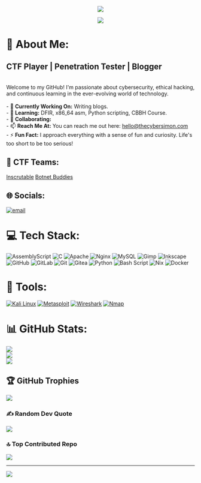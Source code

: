<p align="center">
  <img src="https://blog.thecybersimon.com/assets/img/favicons/1337.png">
</p>

<p align="center">
  <img src="https://profile-counter.glitch.me/saad0x1/count.svg">
</p>

# 💫 About Me:
## CTF Player | Penetration Tester | Blogger
<br>Welcome to my GitHub! I'm passionate about cybersecurity, ethical hacking, and continuous learning in the ever-evolving world of technology.<br><br>- 🔭 **Currently Working On:** Writing blogs.<br>- 🌱 **Learning:** DFIR, x86_64 asm, Python scripting, CBBH Course.<br>- 👯 **Collaborating:** <br>- 📫 **Reach Me At:** You can reach me out here: hello@thecybersimon.com<br>- ⚡ **Fun Fact:** I approach everything with a sense of fun and curiosity. Life's too short to be too serious!

## 🏁 CTF Teams:
[Inscrutable](https://teams.thecybersimon.com/ctf)
[Botnet Buddies](https://teams.thecybersimon.com/htb)

## 🌐 Socials:
[![email](https://img.shields.io/badge/Email-D14836?logo=gmail&logoColor=white)](mailto:hello@thecybersimon.com) 

# 💻 Tech Stack:
![AssemblyScript](https://img.shields.io/badge/assembly%20script-%23000000.svg?style=for-the-badge&logo=assemblyscript&logoColor=white) ![C](https://img.shields.io/badge/c-%2300599C.svg?style=for-the-badge&logo=c&logoColor=white) ![Apache](https://img.shields.io/badge/apache-%23D42029.svg?style=for-the-badge&logo=apache&logoColor=white) ![Nginx](https://img.shields.io/badge/nginx-%23009639.svg?style=for-the-badge&logo=nginx&logoColor=white) ![MySQL](https://img.shields.io/badge/mysql-4479A1.svg?style=for-the-badge&logo=mysql&logoColor=white) ![Gimp](https://img.shields.io/badge/Gimp-657D8B?style=for-the-badge&logo=gimp&logoColor=FFFFFF) ![Inkscape](https://img.shields.io/badge/Inkscape-e0e0e0?style=for-the-badge&logo=inkscape&logoColor=080A13) ![GitHub](https://img.shields.io/badge/github-%23121011.svg?style=for-the-badge&logo=github&logoColor=white) ![GitLab](https://img.shields.io/badge/gitlab-%23181717.svg?style=for-the-badge&logo=gitlab&logoColor=white) ![Git](https://img.shields.io/badge/git-%23F05033.svg?style=for-the-badge&logo=git&logoColor=white) ![Gitea](https://img.shields.io/badge/Gitea-34495E?style=for-the-badge&logo=gitea&logoColor=5D9425) ![Python](https://img.shields.io/badge/python-3670A0?style=for-the-badge&logo=python&logoColor=ffdd54) ![Bash Script](https://img.shields.io/badge/bash_script-%23121011.svg?style=for-the-badge&logo=gnu-bash&logoColor=white) ![Nix](https://img.shields.io/badge/NIX-5277C3.svg?style=for-the-badge&logo=NixOS&logoColor=white) ![Docker](https://img.shields.io/badge/docker-%230db7ed.svg?style=for-the-badge&logo=docker&logoColor=white)
# 🔧 Tools:

[![Kali Linux][kali-linux-shield]][kali-linux-url]
[![Metasploit][metasploit-shield]][metasploit-url]
[![Wireshark][wireshark-shield]][wireshark-url]
[![Nmap][nmap-shield]][nmap-url]

<!-- Shields Links -->
[kali-linux-shield]: https://img.shields.io/badge/Kali_Linux-557C94?style=for-the-badge&logo=kali-linux&logoColor=white
[kali-linux-url]: https://www.kali.org/
[metasploit-shield]: https://img.shields.io/badge/Metasploit-FF1111?style=for-the-badge&logo=metasploit&logoColor=white
[metasploit-url]: https://www.metasploit.com/
[wireshark-shield]: https://img.shields.io/badge/Wireshark-1679A7?style=for-the-badge&logo=wireshark&logoColor=white
[wireshark-url]: https://www.wireshark.org/
[nmap-shield]: https://img.shields.io/badge/Nmap-0E83CD?style=for-the-badge&logo=nmap&logoColor=white
[nmap-url]: https://nmap.org/

# 📊 GitHub Stats:
![](https://github-readme-stats.vercel.app/api?username=saad0x1&theme=dark&hide_border=false&include_all_commits=false&count_private=false)<br/>
![](https://nirzak-streak-stats.vercel.app/?user=saad0x1&theme=dark&hide_border=false)<br/>
![](https://github-readme-stats.vercel.app/api/top-langs/?username=saad0x1&theme=dark&hide_border=false&include_all_commits=false&count_private=false&layout=compact)

## 🏆 GitHub Trophies
![](https://github-profile-trophy.vercel.app/?username=saad0x1&theme=radical&no-frame=false&no-bg=false&margin-w=4)

### ✍️ Random Dev Quote
![](https://quotes-github-readme.vercel.app/api?type=horizontal&theme=radical)

### 🔝 Top Contributed Repo
![](https://github-contributor-stats.vercel.app/api?username=saad0x1&limit=3&theme=dark&combine_all_yearly_contributions=true)

---
[![](https://visitcount.itsvg.in/api?id=saad0x1&icon=0&color=0)](https://visitcount.itsvg.in)

<!-- Proudly created with GPRM ( https://gprm.itsvg.in ) -->
